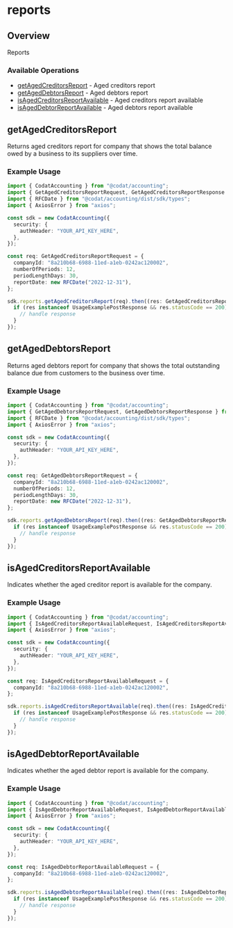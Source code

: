 # reports

## Overview

Reports

### Available Operations

* [getAgedCreditorsReport](#getagedcreditorsreport) - Aged creditors report
* [getAgedDebtorsReport](#getageddebtorsreport) - Aged debtors report
* [isAgedCreditorsReportAvailable](#isagedcreditorsreportavailable) - Aged creditors report available
* [isAgedDebtorReportAvailable](#isageddebtorreportavailable) - Aged debtors report available

## getAgedCreditorsReport

Returns aged creditors report for company that shows the total balance owed by a business to its suppliers over time.

### Example Usage

```typescript
import { CodatAccounting } from "@codat/accounting";
import { GetAgedCreditorsReportRequest, GetAgedCreditorsReportResponse } from "@codat/accounting/dist/sdk/models/operations";
import { RFCDate } from "@codat/accounting/dist/sdk/types";
import { AxiosError } from "axios";

const sdk = new CodatAccounting({
  security: {
    authHeader: "YOUR_API_KEY_HERE",
  },
});

const req: GetAgedCreditorsReportRequest = {
  companyId: "8a210b68-6988-11ed-a1eb-0242ac120002",
  numberOfPeriods: 12,
  periodLengthDays: 30,
  reportDate: new RFCDate("2022-12-31"),
};

sdk.reports.getAgedCreditorsReport(req).then((res: GetAgedCreditorsReportResponse | AxiosError) => {
  if (res instanceof UsageExamplePostResponse && res.statusCode == 200) {
    // handle response
  }
});
```

## getAgedDebtorsReport

Returns aged debtors report for company that shows the total outstanding balance due from customers to the business over time.

### Example Usage

```typescript
import { CodatAccounting } from "@codat/accounting";
import { GetAgedDebtorsReportRequest, GetAgedDebtorsReportResponse } from "@codat/accounting/dist/sdk/models/operations";
import { RFCDate } from "@codat/accounting/dist/sdk/types";
import { AxiosError } from "axios";

const sdk = new CodatAccounting({
  security: {
    authHeader: "YOUR_API_KEY_HERE",
  },
});

const req: GetAgedDebtorsReportRequest = {
  companyId: "8a210b68-6988-11ed-a1eb-0242ac120002",
  numberOfPeriods: 12,
  periodLengthDays: 30,
  reportDate: new RFCDate("2022-12-31"),
};

sdk.reports.getAgedDebtorsReport(req).then((res: GetAgedDebtorsReportResponse | AxiosError) => {
  if (res instanceof UsageExamplePostResponse && res.statusCode == 200) {
    // handle response
  }
});
```

## isAgedCreditorsReportAvailable

Indicates whether the aged creditor report is available for the company.

### Example Usage

```typescript
import { CodatAccounting } from "@codat/accounting";
import { IsAgedCreditorsReportAvailableRequest, IsAgedCreditorsReportAvailableResponse } from "@codat/accounting/dist/sdk/models/operations";
import { AxiosError } from "axios";

const sdk = new CodatAccounting({
  security: {
    authHeader: "YOUR_API_KEY_HERE",
  },
});

const req: IsAgedCreditorsReportAvailableRequest = {
  companyId: "8a210b68-6988-11ed-a1eb-0242ac120002",
};

sdk.reports.isAgedCreditorsReportAvailable(req).then((res: IsAgedCreditorsReportAvailableResponse | AxiosError) => {
  if (res instanceof UsageExamplePostResponse && res.statusCode == 200) {
    // handle response
  }
});
```

## isAgedDebtorReportAvailable

Indicates whether the aged debtor report is available for the company.

### Example Usage

```typescript
import { CodatAccounting } from "@codat/accounting";
import { IsAgedDebtorReportAvailableRequest, IsAgedDebtorReportAvailableResponse } from "@codat/accounting/dist/sdk/models/operations";
import { AxiosError } from "axios";

const sdk = new CodatAccounting({
  security: {
    authHeader: "YOUR_API_KEY_HERE",
  },
});

const req: IsAgedDebtorReportAvailableRequest = {
  companyId: "8a210b68-6988-11ed-a1eb-0242ac120002",
};

sdk.reports.isAgedDebtorReportAvailable(req).then((res: IsAgedDebtorReportAvailableResponse | AxiosError) => {
  if (res instanceof UsageExamplePostResponse && res.statusCode == 200) {
    // handle response
  }
});
```
